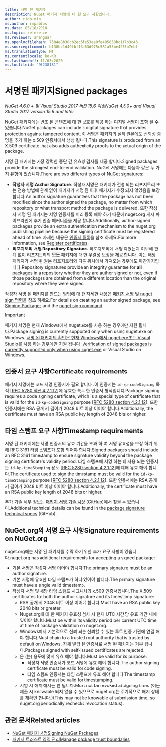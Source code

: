 ```yaml
---
title: 서명 된 패키지
description: NuGet 패키지 서명에 대 한 요구 사항입니다.
author: rido-min
ms.author: rmpablos
ms.date: 05/18/2018
ms.topic: reference
ms.reviewer: ananguar
ms.openlocfilehash: 7384e8b30cb2ec5fe53ea0fe485858bc1f7b3c43
ms.sourcegitcommit: b138bc1d49fbf13b63d975c581a53be4283b7ebf
ms.translationtype: MT
ms.contentlocale: ko-KR
ms.lasthandoff: 11/03/2020
ms.locfileid: "93238181"
---
```

# <a name="signed-packages"></a><span data-ttu-id="a85db-103">서명된 패키지</span><span class="sxs-lookup"><span data-stu-id="a85db-103">Signed packages</span></span>

<span data-ttu-id="a85db-104">*NuGet 4.6.0 + 및 Visual Studio 2017 버전 15.6 이상*</span><span class="sxs-lookup"><span data-stu-id="a85db-104">*NuGet 4.6.0+ and Visual Studio 2017 version 15.6 and later*</span></span>

<span data-ttu-id="a85db-105">NuGet 패키지에는 변조 된 콘텐츠에 대 한 보호를 제공 하는 디지털 서명이 포함 될 수 있습니다.</span><span class="sxs-lookup"><span data-stu-id="a85db-105">NuGet packages can include a digital signature that provides protection against tampered content.</span></span> <span data-ttu-id="a85db-106">이 서명은 패키지의 실제 원본에도 신뢰성 증명을 추가 하는 x.509 인증서에서 생성 됩니다.</span><span class="sxs-lookup"><span data-stu-id="a85db-106">This signature is produced from an X.509 certificate that also adds authenticity proofs to the actual origin of the package.</span></span>

<span data-ttu-id="a85db-107">서명 된 패키지는 가장 강력한 종단 간 유효성 검사를 제공 합니다.</span><span class="sxs-lookup"><span data-stu-id="a85db-107">Signed packages provide the strongest end-to-end validation.</span></span> <span data-ttu-id="a85db-108">NuGet 서명에는 다음과 같은 두 가지 유형이 있습니다.</span><span class="sxs-lookup"><span data-stu-id="a85db-108">There are two different types of NuGet signatures:</span></span>
- <span data-ttu-id="a85db-109">**작성자 서명**.</span><span class="sxs-lookup"><span data-stu-id="a85db-109">**Author Signature**.</span></span> <span data-ttu-id="a85db-110">작성자 서명은 패키지가 전송 되는 리포지토리 또는 전송 방법에 관계 없이 패키지가 서명 된 이후 패키지가 수정 되지 않았음을 보장 합니다.</span><span class="sxs-lookup"><span data-stu-id="a85db-110">An author signature guarantees that the package has not been modified since the author signed the package, no matter from which repository or what transport method the package is delivered.</span></span> <span data-ttu-id="a85db-111">또한 작성자 서명 된 패키지는 서명 인증서를 미리 등록 해야 하기 때문에 nuget.org 게시 파이프라인에 추가 인증 메커니즘을 제공 합니다.</span><span class="sxs-lookup"><span data-stu-id="a85db-111">Additionally, author-signed packages provide an extra authentication mechanism to the nuget.org publishing pipeline because the signing certificate must be registered ahead of time.</span></span> <span data-ttu-id="a85db-112">자세한 내용은 [인증서 등록](#signature-requirements-on-nugetorg)을 참조 하세요.</span><span class="sxs-lookup"><span data-stu-id="a85db-112">For more information, see [Register certificates](#signature-requirements-on-nugetorg).</span></span>
- <span data-ttu-id="a85db-113">**리포지토리 서명**.</span><span class="sxs-lookup"><span data-stu-id="a85db-113">**Repository Signature**.</span></span> <span data-ttu-id="a85db-114">리포지토리에 서명 되었는지 여부에 관계 없이 리포지토리의 **모든** 패키지에 대 한 무결성 보장을 제공 합니다 .이는 해당 패키지가 서명 된 원본 리포지토리와 다른 위치에서 가져오는 경우에도 마찬가지입니다.</span><span class="sxs-lookup"><span data-stu-id="a85db-114">Repository signatures provide an integrity guarantee for **all** packages in a repository whether they are author signed or not, even if those packages are obtained from a different location than the original repository where they were signed.</span></span>   

<span data-ttu-id="a85db-115">작성자 서명 된 패키지를 만드는 방법에 대 한 자세한 내용은 [패키지 서명](../create-packages/Sign-a-package.md) 및 [nuget sign 명령](../reference/cli-reference/cli-ref-sign.md)을 참조 하세요.</span><span class="sxs-lookup"><span data-stu-id="a85db-115">For details on creating an author signed package, see [Signing Packages](../create-packages/Sign-a-package.md) and the [nuget sign command](../reference/cli-reference/cli-ref-sign.md).</span></span>

> [!Important]
> <span data-ttu-id="a85db-116">패키지 서명은 현재 Windows에서 nuget.exe를 사용 하는 경우에만 지원 됩니다.</span><span class="sxs-lookup"><span data-stu-id="a85db-116">Package signing is currently supported only when using nuget.exe on Windows.</span></span> <span data-ttu-id="a85db-117">[서명 된 패키지의 확인은 현재 Windows에서 nuget.exe또는 Visual Studio를 사용 하는 경우에만 지원 됩니다 ](../reference/cli-reference/cli-ref-verify.md) .</span><span class="sxs-lookup"><span data-stu-id="a85db-117">[Verification of signed packages is currently supported only when using nuget.exe](../reference/cli-reference/cli-ref-verify.md) or Visual Studio on Windows.</span></span>

## <a name="certificate-requirements"></a><span data-ttu-id="a85db-118">인증서 요구 사항</span><span class="sxs-lookup"><span data-stu-id="a85db-118">Certificate requirements</span></span>

<span data-ttu-id="a85db-119">패키지 서명에는 코드 서명 인증서가 필요 합니다 .이 인증서는 `id-kp-codeSigning` 목적 [[RFC 5280 섹션 4.2.1.12](https://tools.ietf.org/html/rfc5280#section-4.2.1.12)]에 유효한 특수 한 인증서 형식입니다.</span><span class="sxs-lookup"><span data-stu-id="a85db-119">Package signing requires a code signing certificate, which is a special type of certificate that is valid for the `id-kp-codeSigning` purpose [[RFC 5280 section 4.2.1.12](https://tools.ietf.org/html/rfc5280#section-4.2.1.12)].</span></span> <span data-ttu-id="a85db-120">또한 인증서에는 RSA 공개 키 길이가 2048 비트 이상 이어야 합니다.</span><span class="sxs-lookup"><span data-stu-id="a85db-120">Additionally, the certificate must have an RSA public key length of 2048 bits or higher.</span></span>

## <a name="timestamp-requirements"></a><span data-ttu-id="a85db-121">타임 스탬프 요구 사항</span><span class="sxs-lookup"><span data-stu-id="a85db-121">Timestamp requirements</span></span>

<span data-ttu-id="a85db-122">서명 된 패키지에는 서명 인증서의 유효 기간을 초과 하 여 서명 유효성을 보장 하기 위해 RFC 3161 타임 스탬프가 포함 되어야 합니다.</span><span class="sxs-lookup"><span data-stu-id="a85db-122">Signed packages should include an RFC 3161 timestamp to ensure signature validity beyond the package signing certificate's validity period.</span></span> <span data-ttu-id="a85db-123">타임 스탬프에 서명 하는 데 사용 되는 인증서는 `id-kp-timeStamping` 용도 [[RFC 5280 section 4.2.1.12](https://tools.ietf.org/html/rfc5280#section-4.2.1.12)]에 대해 유효 해야 합니다.</span><span class="sxs-lookup"><span data-stu-id="a85db-123">The certificate used to sign the timestamp must be valid for the `id-kp-timeStamping` purpose [[RFC 5280 section 4.2.1.12](https://tools.ietf.org/html/rfc5280#section-4.2.1.12)].</span></span> <span data-ttu-id="a85db-124">또한 인증서에는 RSA 공개 키 길이가 2048 비트 이상 이어야 합니다.</span><span class="sxs-lookup"><span data-stu-id="a85db-124">Additionally, the certificate must have an RSA public key length of 2048 bits or higher.</span></span>

<span data-ttu-id="a85db-125">추가 기술 세부 정보는 [패키지 서명 기술 사양](https://github.com/NuGet/Home/wiki/Package-Signatures-Technical-Details) (GitHub)에서 찾을 수 있습니다.</span><span class="sxs-lookup"><span data-stu-id="a85db-125">Additional technical details can be found in the [package signature technical specs](https://github.com/NuGet/Home/wiki/Package-Signatures-Technical-Details) (GitHub).</span></span>

## <a name="signature-requirements-on-nugetorg"></a><span data-ttu-id="a85db-126">NuGet.org의 서명 요구 사항</span><span class="sxs-lookup"><span data-stu-id="a85db-126">Signature requirements on NuGet.org</span></span>

<span data-ttu-id="a85db-127">nuget.org에는 서명 된 패키지를 수락 하기 위한 추가 요구 사항이 있습니다.</span><span class="sxs-lookup"><span data-stu-id="a85db-127">nuget.org has additional requirements for accepting a signed package:</span></span>

- <span data-ttu-id="a85db-128">기본 서명은 작성자 서명 이어야 합니다.</span><span class="sxs-lookup"><span data-stu-id="a85db-128">The primary signature must be an author signature.</span></span>
- <span data-ttu-id="a85db-129">기본 서명에 유효한 타임 스탬프가 하나 있어야 합니다.</span><span class="sxs-lookup"><span data-stu-id="a85db-129">The primary signature must have a single valid timestamp.</span></span>
- <span data-ttu-id="a85db-130">작성자 서명 및 해당 타임 스탬프 시그니처의 x.509 인증서입니다.</span><span class="sxs-lookup"><span data-stu-id="a85db-130">The X.509 certificates for both the author signature and its timestamp signature:</span></span>
  - <span data-ttu-id="a85db-131">RSA 공개 키 2048 비트 이상 이어야 합니다.</span><span class="sxs-lookup"><span data-stu-id="a85db-131">Must have an RSA public key 2048 bits or greater.</span></span>
  - <span data-ttu-id="a85db-132">Nuget.org에 대 한 패키지 유효성 검사 시 현재 UTC 시간 당 유효 기간 내에 있어야 합니다.</span><span class="sxs-lookup"><span data-stu-id="a85db-132">Must be within its validity period per current UTC time at time of package validation on nuget.org.</span></span>
  - <span data-ttu-id="a85db-133">Windows에서 기본적으로 신뢰 되는 신뢰할 수 있는 루트 인증 기관에 연결 해야 합니다.</span><span class="sxs-lookup"><span data-stu-id="a85db-133">Must chain to a trusted root authority that is trusted by default on Windows.</span></span> <span data-ttu-id="a85db-134">자체 발급 된 인증서로 서명 된 패키지는 거부 됩니다.</span><span class="sxs-lookup"><span data-stu-id="a85db-134">Packages signed with self-issued certificates are rejected.</span></span>
  - <span data-ttu-id="a85db-135">은 (는) 용도에 맞게 유효 해야 합니다.</span><span class="sxs-lookup"><span data-stu-id="a85db-135">Must be valid for its purpose:</span></span> 
    - <span data-ttu-id="a85db-136">작성자 서명 인증서가 코드 서명에 유효 해야 합니다.</span><span class="sxs-lookup"><span data-stu-id="a85db-136">The author signing certificate must be valid for code signing.</span></span>
    - <span data-ttu-id="a85db-137">타임 스탬프 인증서는 타임 스탬프에 유효 해야 합니다.</span><span class="sxs-lookup"><span data-stu-id="a85db-137">The timestamp certificate must be valid for timestamping.</span></span>
  - <span data-ttu-id="a85db-138">서명 시 해지 해서는 안 됩니다.</span><span class="sxs-lookup"><span data-stu-id="a85db-138">Must not be revoked at signing time.</span></span> <span data-ttu-id="a85db-139">(이는 제출 시 knowable 되지 않을 수 있으므로 nuget.org는 주기적으로 해지 상태를 재확인 합니다.)</span><span class="sxs-lookup"><span data-stu-id="a85db-139">(This may not be knowable at submission time, so nuget.org periodically rechecks revocation status).</span></span>
  
  
## <a name="related-articles"></a><span data-ttu-id="a85db-140">관련 문서</span><span class="sxs-lookup"><span data-stu-id="a85db-140">Related articles</span></span>

- [<span data-ttu-id="a85db-141">NuGet 패키지 서명</span><span class="sxs-lookup"><span data-stu-id="a85db-141">Signing NuGet Packages</span></span>](../create-packages/Sign-a-Package.md)
- [<span data-ttu-id="a85db-142">패키지 트러스트 영역 관리</span><span class="sxs-lookup"><span data-stu-id="a85db-142">Manage package trust boundaries</span></span>](../consume-packages/installing-signed-packages.md)
